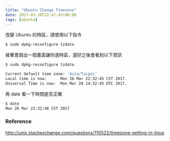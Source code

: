 ```yaml
---
title: "Ubuntu Change Timezone"
date: 2017-03-20T22:47:43+08:00
tags: [ubuntu]
---
```


改變 Ubuntu 的時區，請使用以下指令

```bash
$ sudo dpkg-reconfigure tzdata
```

接著會跳出一個畫面讓你選時區，選好之後會看到以下資訊

```bash
$ sudo dpkg-reconfigure tzdata

Current default time zone: 'Asia/Taipei'
Local time is now:      Mon 20 Mar 22:32:45 CST 2017.
Universal Time is now:  Mon Mar 20 14:32:45 UTC 2017.
```

再 date 看一下時間是否正確

```bash
$ date
Mon 20 Mar 22:32:48 CST 2017
```



### Reference
http://unix.stackexchange.com/questions/110522/timezone-setting-in-linux

